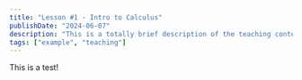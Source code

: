 ```yaml
---
title: "Lesson #1 - Intro to Calculus"
publishDate: "2024-06-07"
description: "This is a totally brief description of the teaching content."
tags: ["example", "teaching"]
---
```



This is a test!